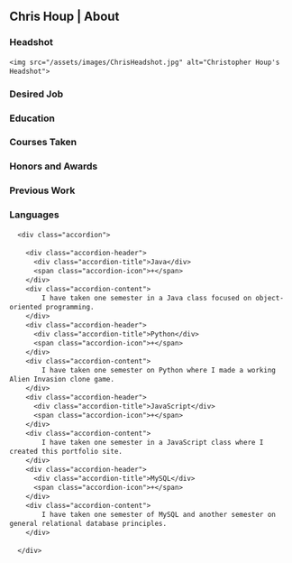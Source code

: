 <style>
    .accordion {
      max-width: 500px;
      border: 1px solid #⁠000;
    }

    .accordion-header {
      display: flex;
      padding: 16px;
      cursor: pointer;
      background-color: #3D3D3D;
      color: #FFFFFF;
      font-weight: bold;
    }

    .accordion-title {
      flex: 1;
    }

    .accordion-icon {
      width: 24px;
    }

    .accordion-content {
      padding: 16px;
    }

    .accordion-content {
      display: none;
    }
</style>

<h2>Chris Houp | About</h2>

  <h3>Headshot</h3>

    <img src="/assets/images/ChrisHeadshot.jpg" alt="Christopher Houp's Headshot">

  <h3>Desired Job</h3>

  <h3>Education</h3>
  <h3>Courses Taken</h3>
  <h3>Honors and Awards</h3>

  <h3>Previous Work</h3>
  <section id="skillsAccordion" style="padding: 0px 0px 0px 0px; margin: 0px 0px 20px 0px">
      <h3>Languages</h3>

      <div class="accordion">

        <div class="accordion-header">
          <div class="accordion-title">Java</div>
          <span class="accordion-icon">+</span>
        </div>
        <div class="accordion-content">
            I have taken one semester in a Java class focused on object-oriented programming.
        </div>
        <div class="accordion-header">
          <div class="accordion-title">Python</div>
          <span class="accordion-icon">+</span>
        </div>
        <div class="accordion-content">
            I have taken one semester on Python where I made a working Alien Invasion clone game.
        </div>
        <div class="accordion-header">
          <div class="accordion-title">JavaScript</div>
          <span class="accordion-icon">+</span>
        </div>
        <div class="accordion-content">
            I have taken one semester in a JavaScript class where I created this portfolio site.
        </div>
        <div class="accordion-header">
          <div class="accordion-title">MySQL</div>
          <span class="accordion-icon">+</span>
        </div>
        <div class="accordion-content">
            I have taken one semester of MySQL and another semester on general relational database principles.
        </div>

      </div>


  </section>
  <script>

      const accordionHeaders = document.getElementsByClassName('accordion-header');
      const accordionContents = document.getElementsByClassName('accordion-content');
      const accordionIcons = document.getElementsByClassName('accordion-icon');

      for (let i = 0; i < accordionHeaders.length; i++) {
        accordionHeaders[i].addEventListener('click', () => {
          accordionContents[i].style.display = accordionContents[i].style.display == 'block' ? 'none' : 'block';
          accordionIcons[i].innerHTML = accordionContents[i].style.display == 'block' ? '-' : '+';
        })
      }
    </script>

  <h3>Internships</h3>

<h2>My Work / Projects</h2>

<h2>Contact Me</h2>
